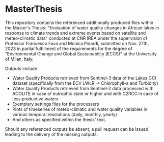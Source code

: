 # MasterThesis
This repository contains the referenced additionally produced files within the Master's Thesis: "Evaluation of water quality changes in African lakes in response to climate trends and extreme events based on satellite and meteo-climatic data" conducted at CNR IREA under the supervision of Professor Francesco Fava and Monica Pinardi, submitted on Nov. 27th, 2023 in partial fulfillment of the requirements for the degree of "Environmental Change and Global Sustainability (ECGS)" at the University of Milan, Italy.

Outputs include
- Water Quality Products retrieved from Sentinel-3 data of the Lakes CCI dataset (specifically from the ECV LWLR -> Chlorophyll-a and Turbidity)
- Water Quality Products retrieved from Sentinel-2 data processed with ACOLITE in case of eutrophic state or higher and with C2RCC in case of less productive  waters 
- Exemplary settings files for the processers
- Plots of timeseries of meteo-climatic and water quality variables in various temporal resolutions (daily, monthly, yearly) 
- And others as specified within the thesis' text.

Should any referenced outputs be absent, a pull request can be issued leading to the delivery of the missing outputs.
